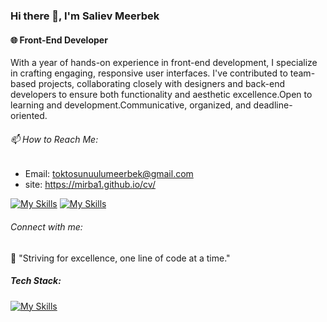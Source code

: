 ### Hi there 👋, I'm Saliev Meerbek

#### 🌐 Front-End Developer

With a year of hands-on experience in front-end development, I specialize in crafting engaging, responsive user interfaces. I've contributed to team-based projects, collaborating closely with designers and back-end developers to ensure both functionality and aesthetic excellence.Open to learning and development.Communicative, organized, and deadline-oriented.

###### 📫 How to Reach Me:
- Email: toktosunuulumeerbek@gmail.com
- site: https://mirba1.github.io/cv/


[![My Skills](https://skillicons.dev/icons?i=instagram)](https://www.instagram.com/tmirba/)
[![My Skills](https://skillicons.dev/icons?i=linkedin)](https://www.linkedin.com/in/meerbek-saliev/)

###### Connect with me:


🌟 "Striving for excellence, one line of code at a time."

##### Tech Stack:
[![My Skills](https://skillicons.dev/icons?i=js,html,css,react,redux,nextjs,py,django,tailwind,git,github)]()
